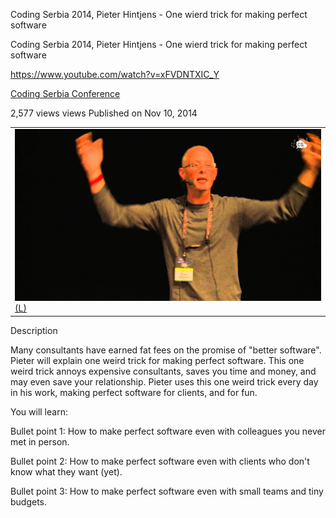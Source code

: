 Coding Serbia 2014, Pieter Hintjens - One wierd trick for making perfect software

Coding Serbia 2014, Pieter Hintjens - One wierd trick for making perfect software

https://www.youtube.com/watch?v=xFVDNTXIC_Y

[Coding Serbia Conference](https://www.youtube.com/channel/UCJy6S-UuSdRfBC5oMvdmcjA)

2,577 views views
Published on Nov 10, 2014

|     |
| --- |
| ![maxresdefault.jpg](../_resources/855c9b174cf5235a4222ca83b14f2e65.jpg)[(L)](https://www.youtube.com/watch?v=xFVDNTXIC_Y) |

Description

Many consultants have earned fat fees on the promise of "better software". Pieter will explain one weird trick for making perfect software. This one weird trick annoys expensive consultants, saves you time and money, and may even save your relationship. Pieter uses this one weird trick every day in his work, making perfect software for clients, and for fun.

You will learn:

Bullet point 1: How to make perfect software even with colleagues you never met in person.

Bullet point 2: How to make perfect software even with clients who don't know what they want (yet).

Bullet point 3: How to make perfect software even with small teams and tiny budgets.